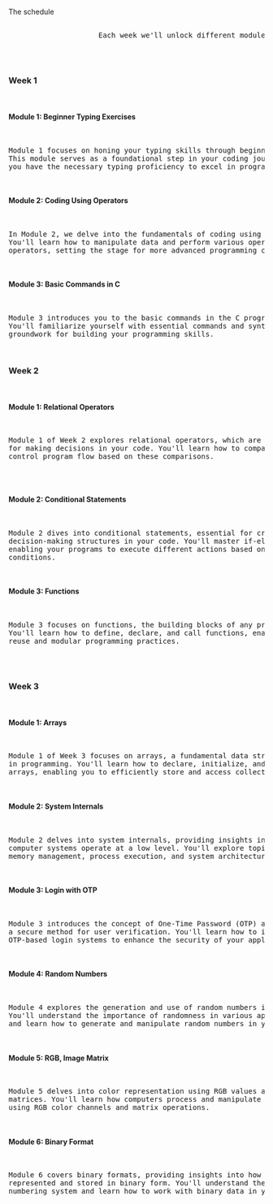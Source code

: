 <p class="text-center   text-4xl uppercase font-extrabold text-zinc-900 dark:text-white tracking-tight">
The schedule
</p>
<pre>          
                     Each week we'll unlock different modules
</pre>                
<br/>
<br/>

<h3 class="mt-4 text-3xl font-bold uppercase tracking-tight  flex justify-center dark:text-white"> Week 1 </h3>
<br/>

<h4 class="mt-4 text-2xl   tracking-tight    dark:text-white"> Module 1: Beginner Typing Exercises </h4>
<br/>

<pre>Module 1 focuses on honing your typing skills through beginner exercises. 
This module serves as a foundational step in your coding journey, ensuring 
you have the necessary typing proficiency to excel in programming.</pre>
<br/>

<h4 class="mt-4 text-2xl  tracking-tight    dark:text-white"> Module 2: Coding Using Operators </h4>
<br/>

<pre>
In Module 2, we delve into the fundamentals of coding using operators. 
You'll learn how to manipulate data and perform various operations using 
operators, setting the stage for more advanced programming concepts.
</pre>
<br/>
<h4 class="mt-4 text-2xl   tracking-tight    dark:text-white"> Module 3: Basic Commands in C </h4>
<br/>
<pre>
Module 3 introduces you to the basic commands in the C programming language. 
You'll familiarize yourself with essential commands and syntax, laying the 
groundwork for building your programming skills.
</pre>
<br/>
<h3 class="mt-4 text-3xl font-bold uppercase tracking-tight  flex justify-center dark:text-white"> Week 2 </h3>
<br/>

<h4 class="mt-4 text-3xl tracking-tight    dark:text-white"> Module 1: Relational Operators </h4>
<br/>

<pre>
Module 1 of Week 2 explores relational operators, which are fundamental 
for making decisions in your code. You'll learn how to compare values and 
control program flow based on these comparisons.
</pre>
<br/>
<br/>
<h4 class="mt-4 text-3xl  tracking-tight    dark:text-white"> Module 2: Conditional Statements </h4>
<br/>

<pre>
Module 2 dives into conditional statements, essential for creating 
decision-making structures in your code. You'll master if-else statements, 
enabling your programs to execute different actions based on specified 
conditions.
</pre>
<br/>

<h4 class="mt-4 text-3xl   tracking-tight    dark:text-white"> Module 3: Functions </h4>
<br/>

<pre>
Module 3 focuses on functions, the building blocks of any program. 
You'll learn how to define, declare, and call functions, enabling code 
reuse and modular programming practices.
</pre>
<br/>
<br/>
<h3 class="mt-4 text-3xl font-bold uppercase tracking-tight  flex justify-center dark:text-white"> Week 3 </h3>
<br/>

<h4 class="mt-4 text-3xl   tracking-tight    dark:text-white"> Module 1: Arrays </h4>
<br/>

<pre>
Module 1 of Week 3 focuses on arrays, a fundamental data structure 
in programming. You'll learn how to declare, initialize, and manipulate 
arrays, enabling you to efficiently store and access collections of data.
</pre>
<br/>

<h4 class="mt-4 text-3xl   tracking-tight    dark:text-white"> Module 2: System Internals </h4>
<br/>

<pre>
Module 2 delves into system internals, providing insights into how 
computer systems operate at a low level. You'll explore topics such as 
memory management, process execution, and system architecture.
</pre>
<br/>

<h4 class="mt-4 text-3xl   tracking-tight    dark:text-white"> Module 3: Login with OTP </h4>
<br/>

<pre>
Module 3 introduces the concept of One-Time Password (OTP) authentication, 
a secure method for user verification. You'll learn how to implement 
OTP-based login systems to enhance the security of your applications.
</pre>
<br/>

<h4 class="mt-4 text-3xl   tracking-tight    dark:text-white"> Module 4: Random Numbers </h4>
<br/>

<pre>
Module 4 explores the generation and use of random numbers in programming. 
You'll understand the importance of randomness in various applications 
and learn how to generate and manipulate random numbers in your code.
</pre>
<br/>

<h4 class="mt-4 text-3xl  tracking-tight    dark:text-white"> Module 5: RGB, Image Matrix </h4>
<br/>

<pre>
Module 5 delves into color representation using RGB values and image 
matrices. You'll learn how computers process and manipulate images 
using RGB color channels and matrix operations.
</pre>
<br/>

<h4 class="mt-4 text-3xl   tracking-tight    dark:text-white"> Module 6: Binary Format </h4>
<br/>

<pre>
Module 6 covers binary formats, providing insights into how data is 
represented and stored in binary form. You'll understand the binary 
numbering system and learn how to work with binary data in your programs.
</pre>
<br/>
